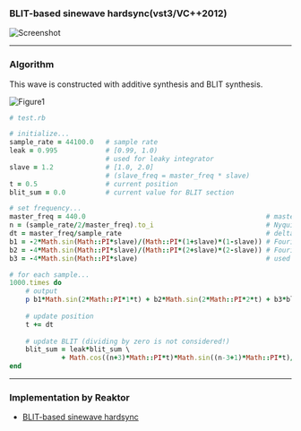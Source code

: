 ### BLIT-based sinewave hardsync(vst3/VC++2012)

![Screenshot](https://raw.github.com/fukuroder/BLIT-based_sinewave_hardsync/master/screenshot.png)

- - -

### Algorithm
This wave is constructed with additive synthesis and BLIT synthesis.

![Figure1](https://raw.github.com/fukuroder/BLIT-based_sinewave_hardsync/master/figure1.png)

```ruby
# test.rb

# initialize...
sample_rate = 44100.0   # sample rate
leak = 0.995            # [0.99, 1.0)
                        # used for leaky integrator
slave = 1.2             # [1.0, 2.0]
                        # (slave_freq = master_freq * slave)
t = 0.5                 # current position
blit_sum = 0.0          # current value for BLIT section

# set frequency...
master_freq = 440.0                                             # master frequency
n = (sample_rate/2/master_freq).to_i                            # Nyquist limit (round down)
dt = master_freq/sample_rate                                    # delta t
b1 = -2*Math.sin(Math::PI*slave)/(Math::PI*(1+slave)*(1-slave)) # Fourier coefficient for sin(2*PI*1*t)
b2 = -4*Math.sin(Math::PI*slave)/(Math::PI*(2+slave)*(2-slave)) # Fourier coefficient for sin(2*PI*2*t)
b3 = -4*Math.sin(Math::PI*slave)                                # used for BLIT section

# for each sample...
1000.times do
    # output
    p b1*Math.sin(2*Math::PI*1*t) + b2*Math.sin(2*Math::PI*2*t) + b3*blit_sum
    
    # update position
    t += dt
    
    # update BLIT (dividing by zero is not considered!)
    blit_sum = leak*blit_sum \
             + Math.cos((n+3)*Math::PI*t)*Math.sin((n-3+1)*Math::PI*t)/Math.sin(Math::PI*t)*dt
end
```

- - -

### Implementation by Reaktor
* [BLIT-based sinewave hardsync](https://co.native-instruments.com/index.php?id=userlibrary&type=0&ulbr=1&plview=detail&patchid=13180)
